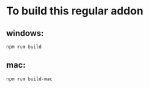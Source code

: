 
# To build this regular addon

## windows:

  `npm run build`
    


## mac:

  `npm run build-mac`


    